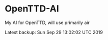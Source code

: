 # OpenTTD-AI
My AI for OpenTTD, will use primarily air

Latest backup: Sun Sep 29 13:02:02 UTC 2019
